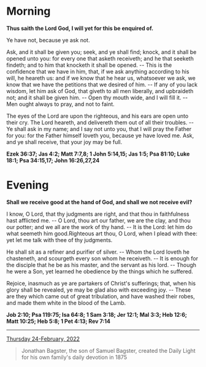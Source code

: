 # Morning

**Thus saith the Lord God, I will yet for this be enquired of.**
 
Ye have not, because ye ask not.
 
Ask, and it shall be given you; seek, and ye shall find; knock, and it shall be opened unto you: for every one that asketh receiveth; and he that seeketh findeth; and to him that knocketh it shall be opened. -- This is the confidence that we have in him, that, if we ask anything according to his will, he heareth us: and if we know that he hear us, whatsoever we ask, we know that we have the petitions that we desired of him. -- If any of you lack wisdom, let him ask of God, that giveth to all men liberally, and upbraideth not; and it shall be given him. -- Open thy mouth wide, and I will fill it. -- Men ought always to pray, and not to faint.
 
The eyes of the Lord are upon the righteous, and his ears are open unto their cry. The Lord heareth, and delivereth them out of all their troubles. -- Ye shall ask in my name; and I say not unto you, that I will pray the Father for you: for the Father himself loveth you, because ye have loved me. Ask, and ye shall receive, that your joy may be full.  

**Ezek 36:37; Jas 4:2; Matt 7:7,8; 1 John 5:14,15; Jas 1:5; Psa 81:10; Luke 18:1; Psa 34:15,17; John 16:26,27,24**

# Evening

**Shall we receive good at the hand of God, and shall we not receive evil?**
 
I know, O Lord, that thy judgments are right, and that thou in faithfulness hast afflicted me. -- O Lord, thou art our father, we are the clay, and thou our potter; and we all are the work of thy hand. -- It is the Lord: let him do what seemeth him good.Righteous art thou, O Lord, when I plead with thee: yet let me talk with thee of thy judgments.
 
He shall sit as a refiner and purifier of silver. -- Whom the Lord loveth he chasteneth, and scourgeth every son whom he receiveth. -- It is enough for the disciple that he be as his master, and the servant as his lord. -- Though he were a Son, yet learned he obedience by the things which he suffered.
 
Rejoice, inasmuch as ye are partakers of Christ's sufferings; that, when his glory shall be revealed, ye may be glad also with exceeding joy. -- These are they which came out of great tribulation, and have washed their robes, and made them white in the blood of the Lamb.  

**Job 2:10; Psa 119:75; Isa 64:8; 1 Sam 3:18; Jer 12:1; Mal 3:3; Heb 12:6; Matt 10:25; Heb 5:8; 1 Pet 4:13; Rev 7:14**

---

[Thursday 24-February, 2022](https://t.me/s/daily_light)

> Jonathan Bagster, the son of Samuel Bagster, created the Daily Light for his own family's daily devotion in 1875

